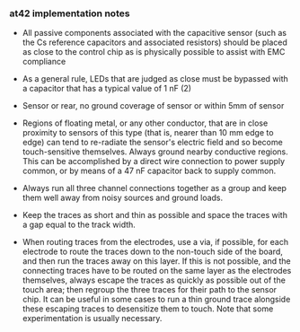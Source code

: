 ### at42 implementation notes

- All passive components associated with the capacitive sensor (such as the Cs reference capacitors and
associated resistors) should be placed as close to the control chip as is physically possible to assist with EMC compliance

- As a general rule, LEDs that are judged as close must be bypassed with a capacitor that has a typical
value of 1 nF (2)

- Sensor or rear, no ground coverage of sensor or within 5mm of sensor

- Regions of floating metal, or any other conductor, that are in close proximity to sensors of this type (that is, nearer than 10 mm edge to edge) can tend to re-radiate the sensor's electric field and so become
touch-sensitive themselves. Always ground nearby conductive regions. This can be accomplished by a direct wire connection to power supply common, or by means of a 47 nF capacitor back to supply common.

- Always run all three channel connections together as a group and keep them well away from noisy
sources and ground loads.

- Keep the traces as short and thin as possible and space the traces with a gap equal to the track width.

- When routing traces from the electrodes, use a via, if possible, for each electrode to route the traces down to the non-touch side of the board, and then run the traces away on this layer. If this is not possible, and the connecting traces have to be routed on the same layer as the electrodes themselves, always escape the traces as quickly as possible out of the touch area; then regroup the three traces for their path to the sensor chip. It can be useful in some cases to run a thin ground trace alongside these escaping traces to desensitize them to touch. Note that some experimentation is usually necessary.
